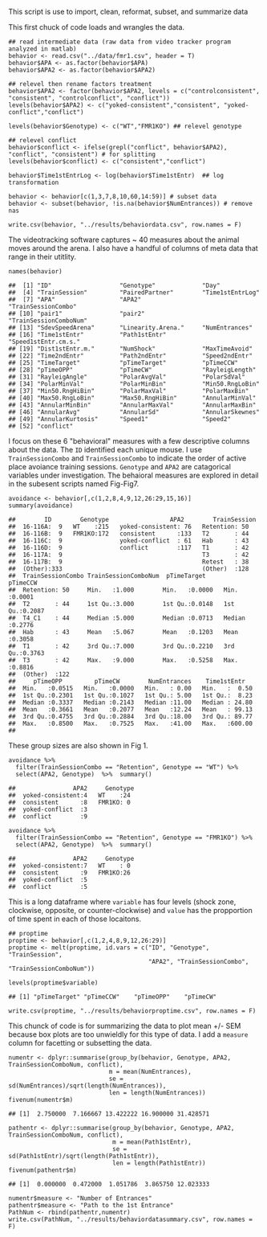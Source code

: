 This script is use to import, clean, reformat, subset, and summarize
data

This first chuck of code loads and wrangles the data.

    ## read intermediate data (raw data from video tracker program analyzed in matlab)
    behavior <- read.csv("../data/fmr1.csv", header = T)
    behavior$APA <- as.factor(behavior$APA)
    behavior$APA2 <- as.factor(behavior$APA2)

    ## relevel then rename factors treatment
    behavior$APA2 <- factor(behavior$APA2, levels = c("controlconsistent", "consistent", "controlconflict", "conflict"))
    levels(behavior$APA2) <- c("yoked-consistent","consistent", "yoked-conflict","conflict")

    levels(behavior$Genotype) <- c("WT","FMR1KO") ## relevel genotype

    ## relevel conflict
    behavior$conflict <- ifelse(grepl("conflict", behavior$APA2), "conflict", "consistent") # for splitting
    levels(behavior$conflict) <- c("consistent","conflict")

    behavior$Time1stEntrLog <- log(behavior$Time1stEntr)  ## log transformation

    behavior <- behavior[c(1,3,7,8,10,60,14:59)] # subset data
    behavior <- subset(behavior, !is.na(behavior$NumEntrances)) # remove nas

    write.csv(behavior, "../results/behaviordata.csv", row.names = F)

The videotracking software captures ~ 40 measures about the animal moves
around the arena. I also have a handful of columns of meta data that
range in their utitlity.

    names(behavior)

    ##  [1] "ID"                   "Genotype"             "Day"                 
    ##  [4] "TrainSession"         "PairedPartner"        "Time1stEntrLog"      
    ##  [7] "APA"                  "APA2"                 "TrainSessionCombo"   
    ## [10] "pair1"                "pair2"                "TrainSessionComboNum"
    ## [13] "SdevSpeedArena"       "Linearity.Arena."     "NumEntrances"        
    ## [16] "Time1stEntr"          "Path1stEntr"          "Speed1stEntr.cm.s."  
    ## [19] "Dist1stEntr.m."       "NumShock"             "MaxTimeAvoid"        
    ## [22] "Time2ndEntr"          "Path2ndEntr"          "Speed2ndEntr"        
    ## [25] "TimeTarget"           "pTimeTarget"          "pTimeCCW"            
    ## [28] "pTimeOPP"             "pTimeCW"              "RayleigLength"       
    ## [31] "RayleigAngle"         "PolarAvgVal"          "PolarSdVal"          
    ## [34] "PolarMinVal"          "PolarMinBin"          "Min50.RngLoBin"      
    ## [37] "Min50.RngHiBin"       "PolarMaxVal"          "PolarMaxBin"         
    ## [40] "Max50.RngLoBin"       "Max50.RngHiBin"       "AnnularMinVal"       
    ## [43] "AnnularMinBin"        "AnnularMaxVal"        "AnnularMaxBin"       
    ## [46] "AnnularAvg"           "AnnularSd"            "AnnularSkewnes"      
    ## [49] "AnnularKurtosis"      "Speed1"               "Speed2"              
    ## [52] "conflict"

I focus on these 6 "behavioral" measures with a few descriptive columns
about the data. The `ID` identified each unique mouse. I use
`TrainSessionCombo` and `TrainSessionCombo` to indicate the order of
active place avoiance training sessions. `Genotype` and `APA2` are
catagorical variables under investigation. The behaioral measures are
explored in detail in the subesent scripts named Fig-Fig7.

    avoidance <- behavior[,c(1,2,8,4,9,12,26:29,15,16)]
    summary(avoidance)

    ##        ID        Genotype                 APA2        TrainSession
    ##  16-116A:  9   WT    :215   yoked-consistent: 76   Retention: 50  
    ##  16-116B:  9   FMR1KO:172   consistent      :133   T2       : 44  
    ##  16-116C:  9                yoked-conflict  : 61   Hab      : 43  
    ##  16-116D:  9                conflict        :117   T1       : 42  
    ##  16-117A:  9                                       T3       : 42  
    ##  16-117B:  9                                       Retest   : 38  
    ##  (Other):333                                       (Other)  :128  
    ##  TrainSessionCombo TrainSessionComboNum  pTimeTarget        pTimeCCW     
    ##  Retention: 50     Min.   :1.000        Min.   :0.0000   Min.   :0.0001  
    ##  T2       : 44     1st Qu.:3.000        1st Qu.:0.0148   1st Qu.:0.2087  
    ##  T4_C1    : 44     Median :5.000        Median :0.0713   Median :0.2776  
    ##  Hab      : 43     Mean   :5.067        Mean   :0.1203   Mean   :0.3058  
    ##  T1       : 42     3rd Qu.:7.000        3rd Qu.:0.2210   3rd Qu.:0.3763  
    ##  T3       : 42     Max.   :9.000        Max.   :0.5258   Max.   :0.8816  
    ##  (Other)  :122                                                           
    ##     pTimeOPP         pTimeCW        NumEntrances    Time1stEntr    
    ##  Min.   :0.0515   Min.   :0.0000   Min.   : 0.00   Min.   :  0.50  
    ##  1st Qu.:0.2301   1st Qu.:0.1027   1st Qu.: 5.00   1st Qu.:  8.23  
    ##  Median :0.3337   Median :0.2143   Median :11.00   Median : 24.80  
    ##  Mean   :0.3661   Mean   :0.2077   Mean   :12.24   Mean   : 99.13  
    ##  3rd Qu.:0.4755   3rd Qu.:0.2884   3rd Qu.:18.00   3rd Qu.: 89.77  
    ##  Max.   :0.8500   Max.   :0.7525   Max.   :41.00   Max.   :600.00  
    ## 

These group sizes are also shown in Fig 1.

    avoidance %>% 
      filter(TrainSessionCombo == "Retention", Genotype == "WT") %>%
      select(APA2, Genotype)  %>%  summary()

    ##                APA2     Genotype 
    ##  yoked-consistent:4   WT    :24  
    ##  consistent      :8   FMR1KO: 0  
    ##  yoked-conflict  :3              
    ##  conflict        :9

    avoidance %>% 
      filter(TrainSessionCombo == "Retention", Genotype == "FMR1KO") %>%
      select(APA2, Genotype)  %>%  summary()

    ##                APA2     Genotype 
    ##  yoked-consistent:7   WT    : 0  
    ##  consistent      :9   FMR1KO:26  
    ##  yoked-conflict  :5              
    ##  conflict        :5

This is a long dataframe where `variable` has four levels (shock zone,
clockwise, opposite, or counter-clockwise) and `value` has the
propportion of time spent in each of those locaitons.

    ## proptime
    proptime <- behavior[,c(1,2,4,8,9,12,26:29)]
    proptime <- melt(proptime, id.vars = c("ID", "Genotype", "TrainSession",
                                           "APA2", "TrainSessionCombo", "TrainSessionComboNum")) 

    levels(proptime$variable)

    ## [1] "pTimeTarget" "pTimeCCW"    "pTimeOPP"    "pTimeCW"

    write.csv(proptime, "../results/behaviorproptime.csv", row.names = F)

This chunck of code is for summarizing the data to plot mean +/- SEM
because box plots are too unwieldly for this type of data. I add a
`measure` column for facetting or subsetting the data.

    numentr <- dplyr::summarise(group_by(behavior, Genotype, APA2, TrainSessionComboNum, conflict), 
                                m = mean(NumEntrances), 
                                se = sd(NumEntrances)/sqrt(length(NumEntrances)), 
                                len = length(NumEntrances))
    fivenum(numentr$m)

    ## [1]  2.750000  7.166667 13.422222 16.900000 31.428571

    pathentr <- dplyr::summarise(group_by(behavior, Genotype, APA2, TrainSessionComboNum, conflict), 
                                 m = mean(Path1stEntr), 
                                 se = sd(Path1stEntr)/sqrt(length(Path1stEntr)), 
                                 len = length(Path1stEntr))
    fivenum(pathentr$m)

    ## [1]  0.000000  0.472000  1.051786  3.865750 12.023333

    numentr$measure <- "Number of Entrances"
    pathentr$measure <- "Path to the 1st Entrance"
    PathNum <- rbind(pathentr,numentr)
    write.csv(PathNum, "../results/behaviordatasummary.csv", row.names = F)
